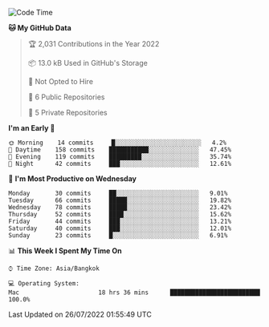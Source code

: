 <!--START_SECTION:waka-->
![Code Time](http://img.shields.io/badge/Code%20Time-1%2C313%20hrs%2022%20mins-blue)

**🐱 My GitHub Data** 

> 🏆 2,031 Contributions in the Year 2022
 > 
> 📦 13.0 kB Used in GitHub's Storage 
 > 
> 🚫 Not Opted to Hire
 > 
> 📜 6 Public Repositories 
 > 
> 🔑 5 Private Repositories  
 > 
**I'm an Early 🐤** 

```text
🌞 Morning    14 commits     █░░░░░░░░░░░░░░░░░░░░░░░░   4.2% 
🌆 Daytime    158 commits    ███████████░░░░░░░░░░░░░░   47.45% 
🌃 Evening    119 commits    █████████░░░░░░░░░░░░░░░░   35.74% 
🌙 Night      42 commits     ███░░░░░░░░░░░░░░░░░░░░░░   12.61%

```
📅 **I'm Most Productive on Wednesday** 

```text
Monday       30 commits     ██░░░░░░░░░░░░░░░░░░░░░░░   9.01% 
Tuesday      66 commits     █████░░░░░░░░░░░░░░░░░░░░   19.82% 
Wednesday    78 commits     █████░░░░░░░░░░░░░░░░░░░░   23.42% 
Thursday     52 commits     ████░░░░░░░░░░░░░░░░░░░░░   15.62% 
Friday       44 commits     ███░░░░░░░░░░░░░░░░░░░░░░   13.21% 
Saturday     40 commits     ███░░░░░░░░░░░░░░░░░░░░░░   12.01% 
Sunday       23 commits     █░░░░░░░░░░░░░░░░░░░░░░░░   6.91%

```


📊 **This Week I Spent My Time On** 

```text
⌚︎ Time Zone: Asia/Bangkok

💻 Operating System: 
Mac                      18 hrs 36 mins      █████████████████████████   100.0%

```


 Last Updated on 26/07/2022 01:55:49 UTC
<!--END_SECTION:waka-->